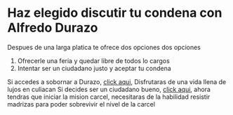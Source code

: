 # Haz elegido discutir tu condena con Alfredo Durazo
Despues de una larga platica te ofrece dos opciones dos opciones
1. Ofrecerle una feria y quedar libre de todos lo cargos
2. Intentar ser un ciudadano justo y aceptar tu condena 

Si accedes a sobornar a Durazo, [click aqui](ocho.md), Disfrutaras de una vida llena de lujos en culiacan
Si decides ser un ciudadano bueno, [click aqui](nueve.md), ahora tendras que iniciar la mision carcel, necesitaras de la habilidad resistir madrizas para poder sobrevivir el nivel de la carcel

